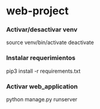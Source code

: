 # web-project

### Activar/desactivar venv ###
  source venv/bin/activate
  deactivate

### Instalar requerimientos ###
  pip3 install -r requirements.txt

### Activar web_application ###
  python manage.py runserver
